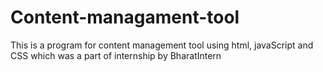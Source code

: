 # Content-managament-tool
This is a program for content management tool using html, javaScript and CSS which was a part of internship by BharatIntern
